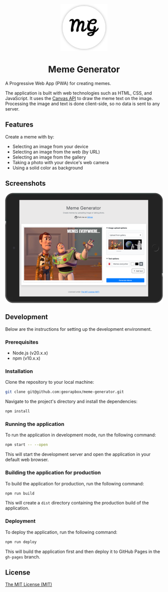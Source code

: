 <p align="center">
  <img src="src/assets/app-icons/logo.png" width="150" height="150" alt="Meme Generator">
</p>

<h1 align="center">Meme Generator</h1>

A Progressive Web App (PWA) for creating memes.

The application is built with web technologies such as HTML, CSS, and JavaScript. It uses the [Canvas API](https://developer.mozilla.org/docs/Web/API/Canvas_API) to draw the meme text on the image. Processing the image and text is done client-side, so no data is sent to any server.

## Features

Create a meme with by:
- Selecting an image from your device
- Selecting an image from the web (by URL)
- Selecting an image from the gallery
- Taking a photo with your device's web camera
- Using a solid color as background

## Screenshots

![meme](src/assets/app-icons/screenshots/screenshot.png)

## Development

Below are the instructions for setting up the development environment.

### Prerequisites

- Node.js (v20.x.x)
- npm (v10.x.x)

### Installation

Clone the repository to your local machine:

```bash
git clone git@github.com:georapbox/meme-generator.git
```

Navigate to the project's directory and install the dependencies:

```bash
npm install
```

### Running the application

To run the application in development mode, run the following command:

```bash
npm start -- --open
```

This will start the development server and open the application in your default web browser.

### Building the application for production

To build the application for production, run the following command:

```bash
npm run build
```

This will create a `dist` directory containing the production build of the application.

### Deployment

To deploy the application, run the following command:

```bash
npm run deploy
```

This will build the application first and then deploy it to GitHub Pages in the `gh-pages` branch.

## License

[The MIT License (MIT)](https://georapbox.mit-license.org/@2019)
